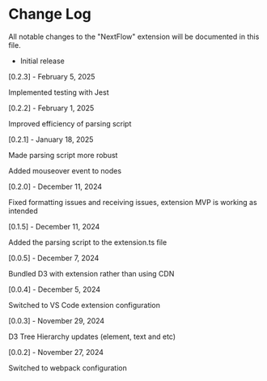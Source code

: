 # Change Log

All notable changes to the "NextFlow" extension will be documented in this file.

- Initial release

[0.2.3] - February 5, 2025

Implemented testing with Jest

[0.2.2] - February 1, 2025

Improved efficiency of parsing script

[0.2.1] - January 18, 2025

Made parsing script more robust

Added mouseover event to nodes

[0.2.0] - December 11, 2024

Fixed formatting issues and receiving issues, extension MVP is working as intended

[0.1.5] - December 11, 2024

Added the parsing script to the extension.ts file

[0.0.5] - December 7, 2024

Bundled D3 with extension rather than using CDN

[0.0.4] - December 5, 2024

Switched to VS Code extension configuration

[0.0.3] - November 29, 2024

D3 Tree Hierarchy updates (element, text and etc)

[0.0.2] - November 27, 2024

Switched to webpack configuration